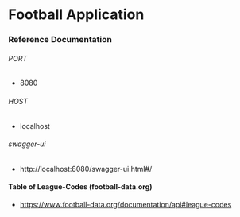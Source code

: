 # Football Application

### Reference Documentation

 
###### PORT
* 8080

###### HOST
* localhost

######  swagger-ui
* http://localhost:8080/swagger-ui.html#/


#### Table of League-Codes (football-data.org)  
* https://www.football-data.org/documentation/api#league-codes
